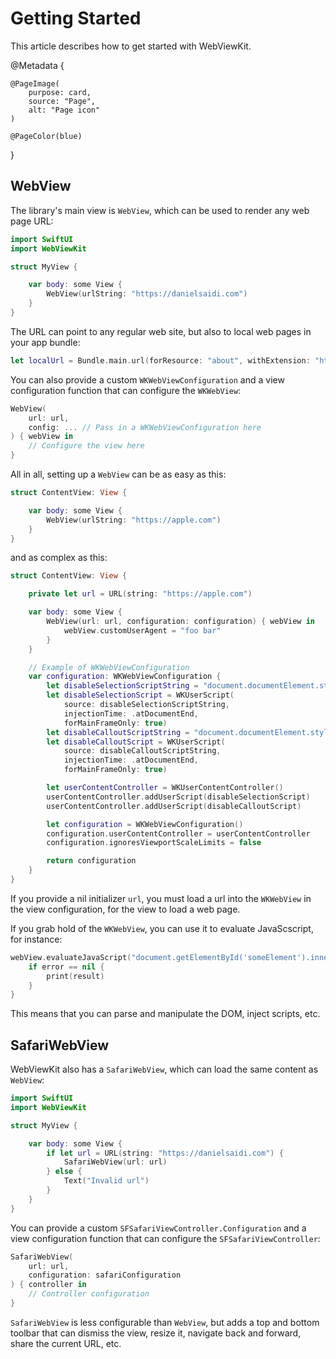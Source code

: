# Getting Started

This article describes how to get started with WebViewKit.

@Metadata {

    @PageImage(
        purpose: card,
        source: "Page",
        alt: "Page icon"
    )

    @PageColor(blue)
} 


## WebView

The library's main view is ``WebView``, which can be used to render any web page URL:

```swift
import SwiftUI
import WebViewKit

struct MyView {

    var body: some View {
        WebView(urlString: "https://danielsaidi.com")
    }
}
```

The URL can point to any regular web site, but also to local web pages in your app bundle:

```swift
let localUrl = Bundle.main.url(forResource: "about", withExtension: "html")
``` 

You can also provide a custom `WKWebViewConfiguration` and a view configuration function that can configure the `WKWebView`:

```swift
WebView(
    url: url,
    config: ... // Pass in a WKWebViewConfiguration here
) { webView in
    // Configure the view here
}
```

All in all, setting up a ``WebView`` can be as easy as this:

```swift
struct ContentView: View {

    var body: some View {
        WebView(urlString: "https://apple.com")
    }
}
```

and as complex as this:

```swift
struct ContentView: View {

    private let url = URL(string: "https://apple.com")

    var body: some View {
        WebView(url: url, configuration: configuration) { webView in
            webView.customUserAgent = "foo bar"
        }
    }

    // Example of WKWebViewConfiguration
    var configuration: WKWebViewConfiguration {
        let disableSelectionScriptString = "document.documentElement.style.webkitUserSelect='none';"
        let disableSelectionScript = WKUserScript(
            source: disableSelectionScriptString,
            injectionTime: .atDocumentEnd,
            forMainFrameOnly: true)
        let disableCalloutScriptString = "document.documentElement.style.webkitTouchCallout='none';"
        let disableCalloutScript = WKUserScript(
            source: disableCalloutScriptString,
            injectionTime: .atDocumentEnd,
            forMainFrameOnly: true)

        let userContentController = WKUserContentController()
        userContentController.addUserScript(disableSelectionScript)
        userContentController.addUserScript(disableCalloutScript)

        let configuration = WKWebViewConfiguration()
        configuration.userContentController = userContentController
        configuration.ignoresViewportScaleLimits = false

        return configuration
    }
}
```

If you provide a nil initializer `url`, you must load a url into the `WKWebView` in the view configuration, for the view to load a web page.

If you grab hold of the `WKWebView`, you can use it to evaluate JavaScscript, for instance:

```swift
webView.evaluateJavaScript("document.getElementById('someElement').innerText") { (result, error) in
    if error == nil {
        print(result)
    }
}
```

This means that you can parse and manipulate the DOM, inject scripts, etc.


## SafariWebView

WebViewKit also has a ``SafariWebView``, which can load the same content as ``WebView``:

```swift
import SwiftUI
import WebViewKit

struct MyView {

    var body: some View {
        if let url = URL(string: "https://danielsaidi.com") {
            SafariWebView(url: url)
        } else {
            Text("Invalid url")
        }
    }
}
```

You can provide a custom `SFSafariViewController.Configuration` and a view configuration function that can configure the `SFSafariViewController`:

```swift
SafariWebView(
    url: url,
    configuration: safariConfiguration
) { controller in
    // Controller configuration
}
```

``SafariWebView`` is less configurable than ``WebView``, but adds a top and bottom toolbar that can dismiss the view, resize it, navigate back and forward, share the current URL, etc.
